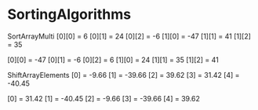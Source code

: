 # SortingAlgorithms

SortArrayMulti
[0][0] = 6    [0][1] = 24   [0][2] = -6
[1][0] = -47  [1][1] = 41   [1][2] = 35

[0][0] = -47  [0][1] = -6   [0][2] = 6
[1][0] = 24   [1][1] = 35   [1][2] = 41


ShiftArrayElements
[0] = -9.66   [1] = -39.66  [2] = 39.62   [3] = 31.42   [4] = -40.45

[0] = 31.42   [1] = -40.45  [2] = -9.66   [3] = -39.66  [4] = 39.62
